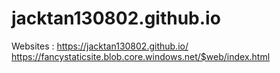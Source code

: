 # jacktan130802.github.io
Websites : https://jacktan130802.github.io/ </br>
           https://fancystaticsite.blob.core.windows.net/$web/index.html
